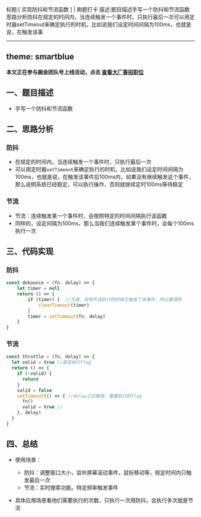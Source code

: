 标题:[ 实现防抖和节流函数 ] | 刷题打卡
描述:题目描述手写一个防抖和节流函数思路分析防抖在规定的时间内，当连续触发一个事件时，只执行最后一次可以用定时器setTimeout来确定执行的时机，比如说我们设定时间间隔为100ms，也就是说，在触发该事

---
theme: smartblue
---
**本文正在参与掘金团队号上线活动，点击 [查看大厂春招职位](https://sourl.co/Hg63BD)**
## 一、题目描述

+ 手写一个防抖和节流函数

## 二、思路分析

### 防抖

+ 在规定的时间内，当连续触发一个事件时，只执行最后一次
+ 可以用定时器`setTimeout`来确定执行的时机，比如说我们设定时间间隔为100ms，也就是说，在触发该事件后100ms内，如果没有继续触发这个事件，那么说明系统已经稳定，可以执行操作，否则就继续定时100ms等待稳定

### 节流

+ 节流：连续触发某一个事件时，会按照特定的时间间隔执行该函数
+ 同样的，设定间隔为100ms，那么当我们连续触发某个事件时，会每个100ms执行一次

## 三、代码实现

### 防抖

~~~js
const debounce = (fn, delay) => {
    let timer = null
    return () => {
        if (timer) {  //为真。说明不该执行的时候又触发了该事件，所以要清除
            clearTimeout(timer)
        }
        timer = setTimeout(fn, delay)
    }
}
~~~

### 节流

~~~js
const throttle = (fn, delay) => {
  let valid = true //是否执行flag
  return () => {
    if (!valid) {
      return
    }
    valid = false
    setTimeout(() => { //delay之后触发，重置执行的flag
      fn()
      valid = true //
    }, delay)
  }
}
~~~

## 四、总结

+ 使用场景：
  + 防抖：调整窗口大小，监听屏幕滚动事件，鼠标移动等，规定时间内只触发最后一次
  + 节流：实时搜索功能。特定频率触发事件

+ 具体应用场景看他们需要执行的次数，只执行一次用防抖，会执行多次就是节流
